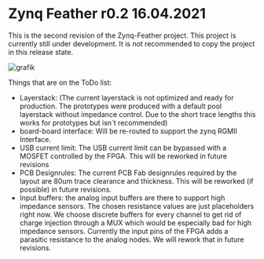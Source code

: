 # Zynq Feather r0.2 16.04.2021
This is the second revision of the Zynq-Feather project. This project is currently still under development. It is not recommended to copy the project in this release state.

![grafik](https://user-images.githubusercontent.com/63359549/114945997-a781c400-9e4a-11eb-81fe-fdaec2c6c07d.png)


Things that are on the ToDo list:
-	Layerstack: (The current layerstack is not optimized and ready for production. The prototypes were produced with a default pool layerstack without impedance control. Due to the short trace lengths this works for prototypes but isn´t recommended)
-	board-board interface: Will be re-routed to support the zynq RGMII Interface.
-	USB current limit: The USB current limit can be bypassed with a MOSFET controlled by the FPGA. This will be reworked in future revisions
-	PCB Designrules: The current PCB Fab designrules required by the layout are 80um trace clearance and thickness. This will be reworked (if possible) in future revisions.
-	Input buffers: the analog input buffers are there to support high impedance sensors. The chosen resistance values are just placeholders right now. We choose discrete buffers for every channel to get rid of charge injection through a MUX which would be especially bad for high impedance sensors. Currently the input pins of the FPGA adds a parasitic resistance to the analog nodes. We will rework that in future revisions.
